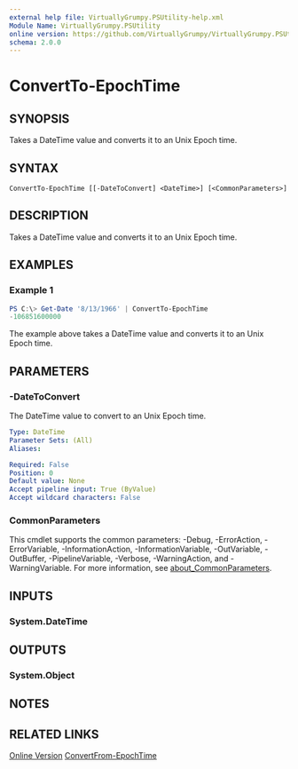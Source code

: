 ```yaml
---
external help file: VirtuallyGrumpy.PSUtility-help.xml
Module Name: VirtuallyGrumpy.PSUtility
online version: https://github.com/VirtuallyGrumpy/VirtuallyGrumpy.PSUtility/blob/main/docs/ConvertTo-EpochTime.md
schema: 2.0.0
---
```


# ConvertTo-EpochTime

## SYNOPSIS
Takes a DateTime value and converts it to an Unix Epoch time.

## SYNTAX

```
ConvertTo-EpochTime [[-DateToConvert] <DateTime>] [<CommonParameters>]
```

## DESCRIPTION
Takes a DateTime value and converts it to an Unix Epoch time.

## EXAMPLES

### Example 1
```powershell
PS C:\> Get-Date '8/13/1966' | ConvertTo-EpochTime
-106851600000
```

The example above takes a DateTime value and converts it to an Unix Epoch time.

## PARAMETERS

### -DateToConvert
The DateTime value to convert to an Unix Epoch time.

```yaml
Type: DateTime
Parameter Sets: (All)
Aliases:

Required: False
Position: 0
Default value: None
Accept pipeline input: True (ByValue)
Accept wildcard characters: False
```

### CommonParameters
This cmdlet supports the common parameters: -Debug, -ErrorAction, -ErrorVariable, -InformationAction, -InformationVariable, -OutVariable, -OutBuffer, -PipelineVariable, -Verbose, -WarningAction, and -WarningVariable. For more information, see [about_CommonParameters](http://go.microsoft.com/fwlink/?LinkID=113216).

## INPUTS

### System.DateTime

## OUTPUTS

### System.Object
## NOTES

## RELATED LINKS

[Online Version](https://github.com/VirtuallyGrumpy/VirtuallyGrumpy.PSUtility/blob/main/docs/ConvertTo-EpochTime.md)
[ConvertFrom-EpochTime]()
